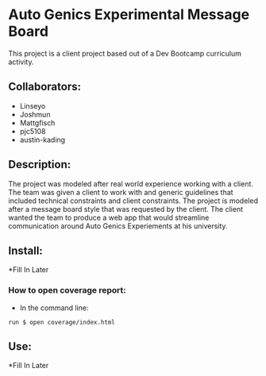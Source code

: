 # Auto Genics Experimental Message Board
This project is a client project based out of a Dev Bootcamp curriculum activity.

## Collaborators:
- Linseyo
- Joshmun
- Mattgfisch
- pjc5108
- austin-kading

## Description:
The project was modeled after real world experience working with a client. The team was given a client to work with and generic guidelines that included technical constraints and client constraints. The project is modeled after a message board style that was requested by the client. The client wanted the team to produce a web app that would streamline communication around Auto Genics Experiements at his university.

## Install:
*Fill In Later
### How to open coverage report:
* In the command line:

```
run $ open coverage/index.html
```

## Use:
*Fill In Later

